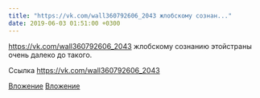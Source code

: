 ```yaml
---
title: "https://vk.com/wall360792606_2043 жлобскому сознан..."
date: 2019-06-03 01:51:00 +0300
---
```


https://vk.com/wall360792606_2043 жлобскому сознанию этойстраны очень далеко до такого.

Ссылка
https://vk.com/wall360792606_2043

[Вложение](/assets/vk_photos/2/AAf3r2KcuWY.jpg)
[Вложение](https://vk.com/wall360792606_2043)
